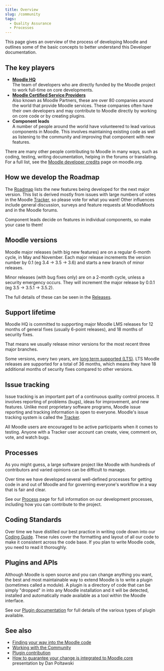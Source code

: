 ```yaml
---
title: Overview
slug: /community
tags:
  - Quality Assurance
  - Processes
---
```


This page gives an overview of the process of developing Moodle and outlines some of the basic concepts to better understand this Developer documentation.

## The key players


- **[Moodle HQ](https://moodle.com/careers/)**<br />
The team of developers who are directly funded by the Moodle project to work full-time on core developments.
- **[Moodle Certified Service Providers](https://moodle.com/services/)**<br />
Also known as Moodle Partners, these are over 80 companies around the world that provide Moodle services. These companies often have their own developers and may contribute to Moodle directly by working on core code or by creating plugins.
- **Component leads**<br />
 A number of people around the world have volunteered to lead various components in Moodle. This involves maintaining existing code as well as listening to the community and improving that component with new features.

There are many other people contributing to Moodle in many ways, such as coding, testing, writing documentation, helping in the forums or translating. For a full list, see the [Moodle developer credits](http://moodle.org/dev/) page on moodle.org.

## How we develop the Roadmap

The [Roadmap](./roadmap.md) lists the new features being developed for the next major version. This list is derived mostly from issues with large numbers of votes in the Moodle [Tracker](/general/development/tracker/guide), so please vote for what you want!  Other influences include general discussion, surveys and feature requests at MoodleMoots and in the Moodle forums.

Component leads decide on features in individual components, so make your case to them!

## Moodle versions

Moodle major releases (with big new features) are on a regular 6-month cycle, in May and November. Each major release increments the version number by 0.1 (eg 3.4 -> 3.5 -> 3.6) and starts a new branch of minor releases.

Minor releases (with bug fixes only) are on a 2-month cycle, unless a security emergency occurs. They will increment the major release by 0.0.1 (eg 3.5 -> 3.5.1 -> 3.5.2).

The full details of these can be seen in the [Releases](/general/releases).

## Support lifetime

Moodle HQ is committed to supporting major Moodle LMS releases for 12 months of general fixes (usually 6-point releases), and 18 months of security fixes.

That means we usually release minor versions for the most recent three major branches.

Some versions, every two years, are [long term supported (LTS)](https://en.wikipedia.org/wiki/Long-term_support). LTS Moodle releases are supported for a total of 36 months, which means they have 18 additional months of security fixes compared to other versions.

## Issue tracking

Issue tracking is an important part of a continuous quality control process. It involves reporting of problems (bugs), ideas for improvement, and new features. Unlike most proprietary software programs, Moodle issue reporting and tracking information is open to everyone. Moodle's issue tracking system is called the [Tracker](http://tracker.moodle.org/).

All Moodle users are encouraged to be active participants when it comes to testing. Anyone with a Tracker user account can create, view, comment on, vote, and watch bugs.

## Processes

As you might guess, a large software project like Moodle with hundreds of contributors and varied opinions can be difficult to manage.

Over time we have developed several well-defined processes for getting code in and out of Moodle and for governing everyone's workflow in a way that is fair and clear.

See our [Process](../development/process.md) page for full information on our development processes, including how you can contribute to the project.

## Coding Standards

Over time we have distilled our best practice in writing code down into our [Coding Guide](/general/development/policies). These rules cover the formatting and layout of all our code to make it consistent across the code base. If you plan to write Moodle code, you need to read it thoroughly.

## Plugins and APIs

Although Moodle is open source and you can change anything you want, the best and most maintainable way to extend Moodle is to write a plugin (sometimes called a module). A plugin is a directory of code that can be simply "dropped" in into any Moodle installation and it will be detected, installed and automatically made available as a tool within the Moodle interface.

See our [Plugin documentation](https://docs.moodle.org/dev/Plugins) for full details of the various types of plugin available.

## See also

- [Finding your way into the Moodle code](https://docs.moodle.org/dev/Finding_your_way_into_the_Moodle_code)
- [Working with the Community](https://docs.moodle.org/dev/Working_with_the_Community)
- [Plugin contribution](https://docs.moodle.org/dev/Plugin_contribution)
- [How to guarantee your change is integrated to Moodle core](http://www.slideshare.net/poltawski/how-to-guarantee-your-change-is-integrated-to-moodle-core) presentation by Dan Poltawski
